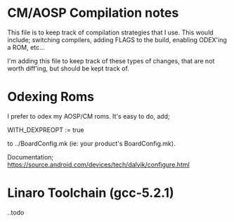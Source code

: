 # CM/AOSP Compilation notes

This file is to keep track of compilation strategies that I use. This would include; switching compilers, 
adding FLAGS to the build, enabling ODEX'ing a ROM, etc... 

I'm adding this file to keep track of these types of changes, that are not worth diff'ing, but should be kept track of.

# Odexing Roms

I prefer to odex my AOSP/CM roms. It's easy to do, add;

WITH_DEXPREOPT := true

to ../BoardConfig.mk (ie: your product's BoardConfig.mk). 

Documentation; https://source.android.com/devices/tech/dalvik/configure.html

# Linaro Toolchain (gcc-5.2.1)

..todo
